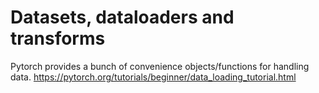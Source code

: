 # Datasets, dataloaders and transforms
Pytorch provides a bunch of convenience objects/functions for handling data.
https://pytorch.org/tutorials/beginner/data_loading_tutorial.html